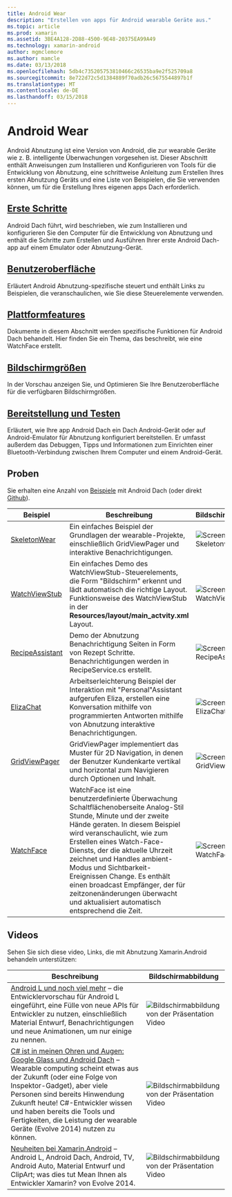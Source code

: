 ```yaml
---
title: Android Wear
description: "Erstellen von apps für Android wearable Geräte aus."
ms.topic: article
ms.prod: xamarin
ms.assetid: 3BE4A128-2D88-4500-9E48-20375EA99A49
ms.technology: xamarin-android
author: mgmclemore
ms.author: mamcle
ms.date: 03/13/2018
ms.openlocfilehash: 5db4c735205753810466c26535ba9e2f525709a8
ms.sourcegitcommit: 8e722d72c5d1384889f70adb26c5675544897b1f
ms.translationtype: MT
ms.contentlocale: de-DE
ms.lasthandoff: 03/15/2018
---
```

# <a name="android-wear"></a>Android Wear

Android Abnutzung ist eine Version von Android, die zur wearable Geräte wie z. B. intelligente Überwachungen vorgesehen ist. Dieser Abschnitt enthält Anweisungen zum Installieren und Konfigurieren von Tools für die Entwicklung von Abnutzung, eine schrittweise Anleitung zum Erstellen Ihres ersten Abnutzung Geräts und eine Liste von Beispielen, die Sie verwenden können, um für die Erstellung Ihres eigenen apps Dach erforderlich.

##  <a name="getting-startedandroidwearget-startedindexmd"></a>[Erste Schritte](~/android/wear/get-started/index.md)

Android Dach führt, wird beschrieben, wie zum Installieren und konfigurieren Sie den Computer für die Entwicklung von Abnutzung und enthält die Schritte zum Erstellen und Ausführen Ihrer erste Android Dach-app auf einem Emulator oder Abnutzung-Gerät.

##  <a name="user-interfaceandroidwearuser-interfaceindexmd"></a>[Benutzeroberfläche](~/android/wear/user-interface/index.md)

Erläutert Android Abnutzung-spezifische steuert und enthält Links zu Beispielen, die veranschaulichen, wie Sie diese Steuerelemente verwenden.

##  <a name="platform-featuresandroidwearplatformindexmd"></a>[Plattformfeatures](~/android/wear/platform/index.md)

Dokumente in diesem Abschnitt werden spezifische Funktionen für Android Dach behandelt. Hier finden Sie ein Thema, das beschreibt, wie eine WatchFace erstellt.

##  <a name="screen-sizesandroidwearscreen-sizesmd"></a>[Bildschirmgrößen](~/android/wear/screen-sizes.md)

In der Vorschau anzeigen Sie, und Optimieren Sie Ihre Benutzeroberfläche für die verfügbaren Bildschirmgrößen.

##  <a name="deployment--testingandroidweardeploy-testindexmd"></a>[Bereitstellung und Testen](~/android/wear/deploy-test/index.md)

Erläutert, wie Ihre app Android Dach ein Dach Android-Gerät oder auf Android-Emulator für Abnutzung konfiguriert bereitstellen. Er umfasst außerdem das Debuggen, Tipps und Informationen zum Einrichten einer Bluetooth-Verbindung zwischen Ihrem Computer und einem Android-Gerät.



## <a name="samples"></a>Proben

Sie erhalten eine Anzahl von [Beispiele](https://developer.xamarin.com/samples/android/Android%20Wear/) mit Android Dach (oder direkt [Github](https://github.com/xamarin/monodroid-samples/tree/master/wear)). 

|Beispiel|Beschreibung|Bildschirmabbildung|
|--- |--- |--- |
|[SkeletonWear](https://developer.xamarin.com/samples/SkeletonWear/)|Ein einfaches Beispiel der Grundlagen der wearable-Projekte, einschließlich GridViewPager und interaktive Benachrichtigungen.|![Screenshot des Skeletonwear](images/skeleton.png)|
|[WatchViewStub](https://developer.xamarin.com/samples/WatchViewStub/)|Ein einfaches Demo des WatchViewStub-Steuerelements, die Form "Bildschirm" erkennt und lädt automatisch die richtige Layout.  Funktionsweise des WatchViewStub in der **Resources/layout/main_actvity.xml** Layout.|![Screenshot des WatchViewStub](images/watchview.png)|
|[RecipeAssistant](https://developer.xamarin.com/samples/RecipeAssistant/)|Demo der Abnutzung Benachrichtigung Seiten in Form von Rezept Schritte. Benachrichtigungen werden in RecipeService.cs erstellt.|![Screenshot des RecipeAssistant](images/recipeassist.png)|
|[ElizaChat](https://developer.xamarin.com/samples/ElizaChat/)|Arbeitserleichterung Beispiel der Interaktion mit "Personal"Assistant aufgerufen Eliza, erstellen eine Konversation mithilfe von programmierten Antworten mithilfe von Abnutzung interaktive Benachrichtigungen.|![Screenshot des ElizaChat](images/eliza.png)|
|[GridViewPager](https://developer.xamarin.com/samples/GridViewPager/)|GridViewPager implementiert das Muster für 2D Navigation, in denen der Benutzer Kundenkarte vertikal und horizontal zum Navigieren durch Optionen und Inhalt.|![Screenshot des GridViewPager](images/gridviewpager.png)|
|[WatchFace](https://developer.xamarin.com/samples/monodroid/wear/WatchFace)|WatchFace ist eine benutzerdefinierte Überwachung Schaltflächenoberseite Analog-Stil Stunde, Minute und der zweite Hände geraten. In diesem Beispiel wird veranschaulicht, wie zum Erstellen eines Watch-Face-Diensts, der die aktuelle Uhrzeit zeichnet und Handles ambient-Modus und Sichtbarkeit-Ereignissen Change. Es enthält einen broadcast Empfänger, der für zeitzonenänderungen überwacht und aktualisiert automatisch entsprechend die Zeit.|![Screenshot des WatchFace](images/gridviewpager.png)|


##  <a name="videos"></a>Videos

Sehen Sie sich diese video, Links, die mit Abnutzung Xamarin.Android behandeln unterstützen:

|Beschreibung|Bildschirmabbildung|
|--- |--- |
|[Android L und noch viel mehr](http://blog.xamarin.com/webinar-recording-android-l-and-so-much-more/) &ndash; die Entwicklervorschau für Android L eingeführt, eine Fülle von neue APIs für Entwickler zu nutzen, einschließlich Material Entwurf, Benachrichtigungen und neue Animationen, um nur einige zu nennen.|![Bildschirmabbildung von der Präsentation Video](images/video-android-l.png)|
|[C# ist in meinen Ohren und Augen: Google Glass und Android Dach](https://www.youtube.com/watch?v=80H8tXByZQc) &ndash; Wearable computing scheint etwas aus der Zukunft (oder eine Folge von Inspektor-Gadget), aber viele Personen sind bereits Hinwendung Zukunft heute! C#-Entwickler wissen und haben bereits die Tools und Fertigkeiten, die Leistung der wearable Geräte (Evolve 2014) nutzen zu können.|![Bildschirmabbildung von der Präsentation Video](images/video-eyes-ears.png)|
|[Neuheiten bei Xamarin.Android](https://www.youtube.com/watch?v=Gpqc2XZIQfU) &ndash; Android L, Android Dach, Android, TV, Android Auto, Material Entwurf und ClipArt; was dies tut Mean Ihnen als Entwickler Xamarin? von Evolve 2014.|![Bildschirmabbildung von der Präsentation Video](Images/video-whats-new.png)|


<!--

March 18
http://blog.xamarin.com/android-wear/

August 14
http://blog.xamarin.com/android-l-developer-preview-android-wear-support/

August 27
http://blog.xamarin.com/tips-for-your-first-android-wear-app/

Watch Face
https://github.com/Redth/Xamarin.Wear.WatchFace
-->
